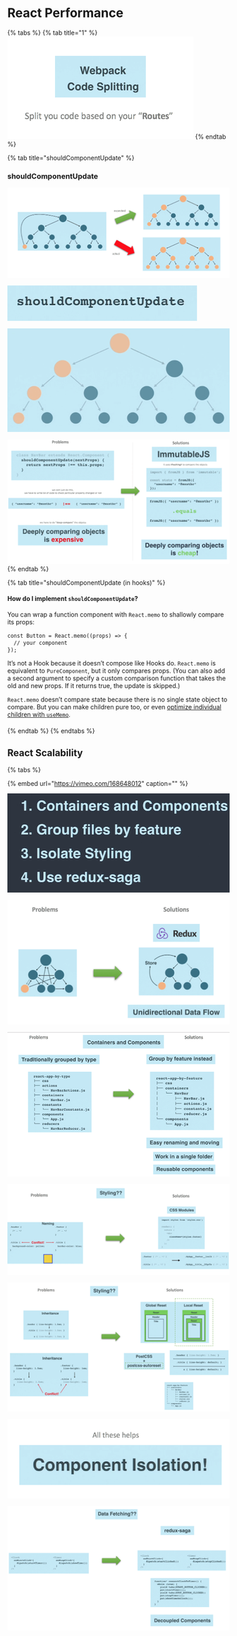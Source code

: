 # React Performance

{% tabs %}
{% tab title="1" %}
![](../../../.gitbook/assets/image-8.png)
{% endtab %}

{% tab title="shouldComponentUpdate" %}
### shouldComponentUpdate

![](../../../.gitbook/assets/image-119.png)

![](../../../.gitbook/assets/image-92.png)

![](../../../.gitbook/assets/image-82.png)

![](../../../.gitbook/assets/image-124.png)
{% endtab %}

{% tab title="shouldComponentUpdate \(in hooks\)" %}
#### How do I implement `shouldComponentUpdate`? <a id="how-do-i-implement-shouldcomponentupdate"></a>

You can wrap a function component with `React.memo` to shallowly compare its props:

```text
const Button = React.memo((props) => {
  // your component
});
```

It’s not a Hook because it doesn’t compose like Hooks do. `React.memo` is equivalent to `PureComponent`, but it only compares props. \(You can also add a second argument to specify a custom comparison function that takes the old and new props. If it returns true, the update is skipped.\)

`React.memo` doesn’t compare state because there is no single state object to compare. But you can make children pure too, or even [optimize individual children with `useMemo`](https://reactjs.org/docs/hooks-faq.html#how-to-memoize-calculations).

####  <a id="how-to-memoize-calculations"></a>
{% endtab %}
{% endtabs %}

## React Scalability

{% tabs %}

{% embed url="https://vimeo.com/168648012" caption="" %}

![](../../../.gitbook/assets/image-1.png)

![](../../../.gitbook/assets/image-10.png)

![](../../../.gitbook/assets/image-154.png)

![](../../../.gitbook/assets/image-203.png)

![](../../../.gitbook/assets/image-2.png)

![](../../../.gitbook/assets/image-169.png)

![](../../../.gitbook/assets/image-19.png)

